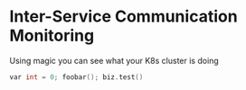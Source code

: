 # Inter-Service Communication Monitoring

Using magic you can see what your K8s cluster is doing

```c++
var int = 0; foobar(); biz.test()
```
